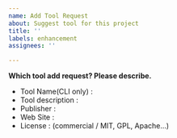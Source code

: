```yaml
---
name: Add Tool Request
about: Suggest tool for this project
title: ''
labels: enhancement
assignees: ''

---
```


**Which tool add request? Please describe.**
- Tool Name(CLI only) : 
- Tool description : 
- Publisher : 
- Web Site : 
- License : (commercial / MIT, GPL, Apache...)
